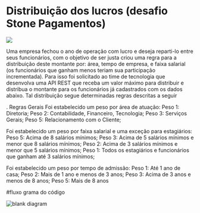 # Distribuição dos lucros (desafio Stone Pagamentos)

![](icon_stone)

Uma empresa fechou o ano de operação com lucro e deseja reparti-lo entre seus funcionários, com o objetivo de ser justa criou uma regra para a distribuição deste montante por: área, tempo de empresa, e faixa salarial (os funcionários que ganham menos teriam sua participação incrementada). Para isso foi solicitado ao time de tecnologia que desenvolva uma API REST que receba um valor máximo para distribuir e distribua o montante para os funcionários já cadastrados com os dados abaixo. Tal distribuição segue determinadas regras descritas a seguir

. Regras Gerais Foi estabelecido um peso por área de atuação: 
Peso 1: Diretoria; 
Peso 2: Contabilidade, 
Financeiro, Tecnologia; 
Peso 3: Serviços Gerais; 
Peso 5: Relacionamento com o Cliente; 

Foi estabelecido um peso por faixa salarial e uma exceção para estagiários: 
Peso 5: Acima de 8 salários mínimos; 
Peso 3: Acima de 5 salários mínimos e menor que 8 salários mínimos; 
Peso 2: Acima de 3 salários mínimos e menor que 5 salários mínimos; 
Peso 1: Todos os estagiários e funcionários que ganham até 3 salários mínimos; 

Foi estabelecido um peso por tempo de admissão: 
Peso 1: Até 1 ano de casa; 
Peso 2: Mais de 1 ano e menos de 3 anos; 
Peso 3: Acima de 3 anos e menos de 8 anos; 
Peso 5: Mais de 8 anos


#fluxo grama do código

![blank diagram](https://user-images.githubusercontent.com/11545292/51984055-7e4f0600-2481-11e9-886f-64fd2d980536.png)

